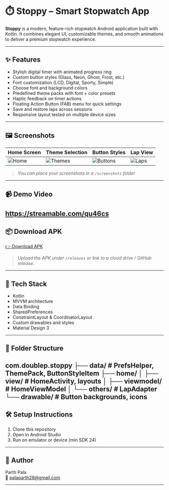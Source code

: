 # ⏱️ Stoppy – Smart Stopwatch App

**Stoppy** is a modern, feature-rich stopwatch Android application built with Kotlin. It combines elegant UI, customizable themes, and smooth animations to deliver a premium stopwatch experience.

---

## ✨ Features

- Stylish digital timer with animated progress ring
- Custom button styles (Glass, Neon, Ghost, Frost, etc.)
- Font customization (LCD, Digital, Sporty, Simple)
- Choose font and background colors
- Predefined theme packs with font + color presets
- Haptic feedback on timer actions
- Floating Action Button (FAB) menu for quick settings
- Save and restore laps across sessions
- Responsive layout tested on multiple device sizes

---

## 🖼️ Screenshots

| Home Screen | Theme Selection | Button Styles | Lap View |
|-------------|------------------|----------------|----------|
| ![Home](screenshots/screen_home.jpg) | ![Themes](screenshots/screen_theme.jpg) | ![Buttons](screenshots/screen_buttons.jpg) | ![Laps](screenshots/screen_laps.jpg) |

> _You can place your screenshots in a `/screenshots` folder_

---

## 📹 Demo Video
https://streamable.com/qu46cs
---

## 📦 Download APK

[👉 Download APK](https://yourlink.com/stoppy-latest.apk)

> _Upload the APK under `/releases` or link to a cloud drive / GitHub release._

---

## 🚀 Tech Stack

- Kotlin
- MVVM architecture
- Data Binding
- SharedPreferences
- ConstraintLayout & CoordinatorLayout
- Custom drawables and styles
- Material Design 3

---

## 📁 Folder Structure
com.doublep.stoppy
├── data/ # PrefsHelper, ThemePack, ButtonStyleItem
├── home/
│ ├── view/ # HomeActivity, layouts
│ ├── viewmodel/ # HomeViewModel
│ └── others/ # LapAdapter
└── drawable/ # Button backgrounds, icons
---

## 🛠️ Setup Instructions

1. Clone this repository
2. Open in Android Studio
3. Run on emulator or device (min SDK 24)

---

## 👤 Author

Parth Pala  
📧 palaparth28@gmail.com

---
